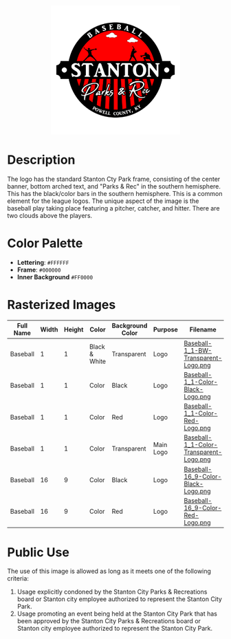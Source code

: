 <p align="center">
  <img src="../../../Assets/Images/Logos/Baseball-1_1-Color-Transparent-Logo.png" alt="Softball Logo" width="300"/>
</p>

# Description

The logo has the standard Stanton Cty Park frame, consisting of the center banner, bottom arched text, and "Parks & Rec" in the southern hemisphere. This has the black/color bars in the southern hemisphere. This is a common element for the league logos. The unique aspect of the image is the baseball play taking place featuring a pitcher, catcher, and hitter. There are two clouds above the players.

# Color Palette

* **Lettering**: `#FFFFFF`
* **Frame**: `#000000`
* **Inner Background** `#FF0000`

# Rasterized Images

| Full Name      | Width | Height | Color         | Background Color | Purpose                    | Filename                                                                                                                                    |
| -------------- | ----- | ------ | ------------- | ---------------- | -------------------------- | ------------------------------------------------------------------------------------------------------------------------------------------- |
| Baseball | 1     | 1      | Black & White | Transparent      | Logo                       | [Baseball-1_1-BW-Transparent-Logo.png](Rasterized/FBaseball-1_1-BW-Transparent-Logo.png)                                         |
| Baseball | 1     | 1      | Color         | Black            | Logo                       | [Baseball-1_1-Color-Black-Logo.png](Rasterized/FBaseball-1_1-Color-Black-Logo.png)                                               |
| Baseball | 1     | 1      | Color         | Red              | Logo                       | [Baseball-1_1-Color-Red-Logo.png](Rasterized/FBaseball-1_1-Color-Red-Logo.png)                                                   |
| Baseball | 1     | 1      | Color         | Transparent      | Main Logo                  | [Baseball-1_1-Color-Transparent-Logo.png](Rasterized/FBaseball-1_1-Color-Transparent-Logo.png)                                   |
| Baseball | 16    | 9      | Color         | Black            | Logo                       | [Baseball-16_9-Color-Black-Logo.png](Rasterized/FBaseball-16_9-Color-Black-Logo.png)                                             |
| Baseball | 16    | 9      | Color         | Red              | Logo                       | [Baseball-16_9-Color-Red-Logo.png](Rasterized/FBaseball-16_9-Color-Red-Logo.png)                                                 |

# Public Use

The use of this image is allowed as long as it meets one of the following criteria:
1. Usage explicitly condoned by the Stanton City Parks & Recreations board or Stanton city employee authorized to represent the Stanton City Park.
2. Usage promoting an event being held at the Stanton City Park that has been approved by the Stanton City Parks & Recreations board or Stanton city employee authorized to represent the Stanton City Park.